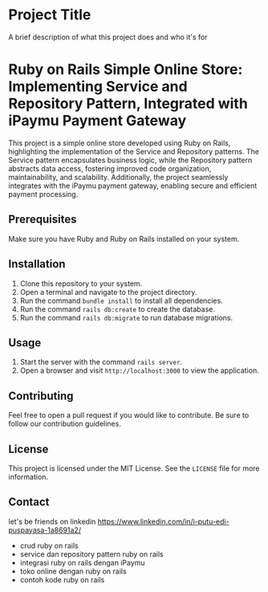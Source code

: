 
# Project Title

A brief description of what this project does and who it's for

# Ruby on Rails Simple Online Store: Implementing Service and Repository Pattern, Integrated with iPaymu Payment Gateway

This project is a simple online store developed using Ruby on Rails, highlighting the implementation of the Service and Repository patterns. The Service pattern encapsulates business logic, while the Repository pattern abstracts data access, fostering improved code organization, maintainability, and scalability. Additionally, the project seamlessly integrates with the iPaymu payment gateway, enabling secure and efficient payment processing.

## Prerequisites

Make sure you have Ruby and Ruby on Rails installed on your system.

## Installation

1. Clone this repository to your system.
2. Open a terminal and navigate to the project directory.
3. Run the command `bundle install` to install all dependencies.
4. Run the command `rails db:create` to create the database.
5. Run the command `rails db:migrate` to run database migrations.

## Usage

1. Start the server with the command `rails server`.
2. Open a browser and visit `http://localhost:3000` to view the application.

## Contributing

Feel free to open a pull request if you would like to contribute. Be sure to follow our contribution guidelines.

## License

This project is licensed under the MIT License. See the `LICENSE` file for more information.

## Contact

let's be friends on linkedin https://www.linkedin.com/in/i-putu-edi-puspayasa-1a8691a2/


- crud ruby on rails
- service dan repository pattern ruby on rails
- integrasi ruby on rails dengan iPaymu
- toko online dengan ruby on rails
- contoh kode ruby on rails
